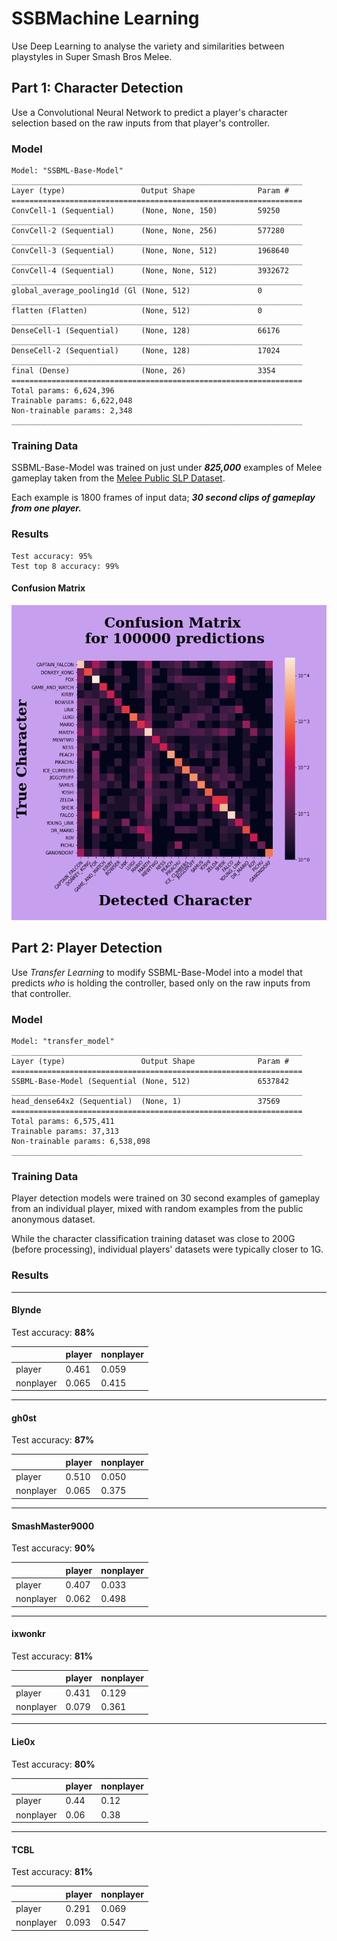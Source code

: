 # SSBMachine Learning

Use Deep Learning to analyse the variety and similarities between playstyles in Super Smash Bros Melee.

## Part 1: Character Detection
  
Use a Convolutional Neural Network to predict a player's character selection based on the raw inputs from that player's controller.

### Model

```
Model: "SSBML-Base-Model"
_________________________________________________________________
Layer (type)                 Output Shape              Param #   
=================================================================
ConvCell-1 (Sequential)      (None, None, 150)         59250     
_________________________________________________________________
ConvCell-2 (Sequential)      (None, None, 256)         577280    
_________________________________________________________________
ConvCell-3 (Sequential)      (None, None, 512)         1968640   
_________________________________________________________________
ConvCell-4 (Sequential)      (None, None, 512)         3932672   
_________________________________________________________________
global_average_pooling1d (Gl (None, 512)               0         
_________________________________________________________________
flatten (Flatten)            (None, 512)               0         
_________________________________________________________________
DenseCell-1 (Sequential)     (None, 128)               66176     
_________________________________________________________________
DenseCell-2 (Sequential)     (None, 128)               17024     
_________________________________________________________________
final (Dense)                (None, 26)                3354      
=================================================================
Total params: 6,624,396
Trainable params: 6,622,048
Non-trainable params: 2,348
_________________________________________________________________
```

### Training Data

SSBML-Base-Model was trained on just under ***825,000*** examples of Melee gameplay taken from the [Melee Public SLP Dataset](https://drive.google.com/file/d/1ab6ovA46tfiPZ2Y3a_yS1J3k3656yQ8f/view?usp=sharing). 

Each example is 1800 frames of input data; ***30 second clips of gameplay from one player.***

### Results

```
Test accuracy: 95%
Test top 8 accuracy: 99%
```

#### Confusion Matrix

![SSBM-Base-Model confusion matrix](images/SSBML-Base-Model.png)

## Part 2: Player Detection

Use *Transfer Learning* to modify SSBML-Base-Model into a model that predicts *who* is holding the controller, based only on the raw inputs from that controller.

### Model

```
Model: "transfer_model"
_________________________________________________________________
Layer (type)                 Output Shape              Param #   
=================================================================
SSBML-Base-Model (Sequential (None, 512)               6537842   
_________________________________________________________________
head_dense64x2 (Sequential)  (None, 1)                 37569     
=================================================================
Total params: 6,575,411
Trainable params: 37,313
Non-trainable params: 6,538,098
_________________________________________________________________
```

### Training Data

Player detection models were trained on 30 second examples of gameplay from an individual player,
mixed with random examples from the public anonymous dataset.

While the character classification training dataset was close to 200G (before processing), 
individual players' datasets were typically closer to 1G.

### Results

---
#### Blynde

Test accuracy: **88%**

|	       |player	     | nonplayer |
| -------  | ----------- | --------- |
|player    |	0.461    |	0.059    |
|nonplayer |	0.065    |	0.415    |

---
#### gh0st

Test accuracy: **87%**

|	       |player	     | nonplayer |
| -------  | ----------- | --------- |
|player    |	0.510    |	0.050    |
|nonplayer |	0.065    |	0.375    |

---
#### SmashMaster9000

Test accuracy: **90%**

|	       |player	     | nonplayer |
| -------  | ----------- | --------- |
|player    |	0.407    |	0.033    |
|nonplayer |	0.062    |	0.498    |

---
#### ixwonkr

Test accuracy: **81%**

|	       |player	     | nonplayer |
| -------  | ----------- | --------- |
|player    |	0.431    |	0.129    |
|nonplayer |	0.079    |	0.361    |

---
#### Lie0x

Test accuracy: **80%**

|	       |player	     | nonplayer |
| -------  | ----------- | --------- |
|player    |	0.44    |	0.12    |
|nonplayer |	0.06    |	0.38    |

---
#### TCBL

Test accuracy: **81%**

|	       |player	     | nonplayer |
| -------  | ----------- | --------- |
|player    |	0.291    |	0.069    |
|nonplayer |	0.093    |	0.547    |
